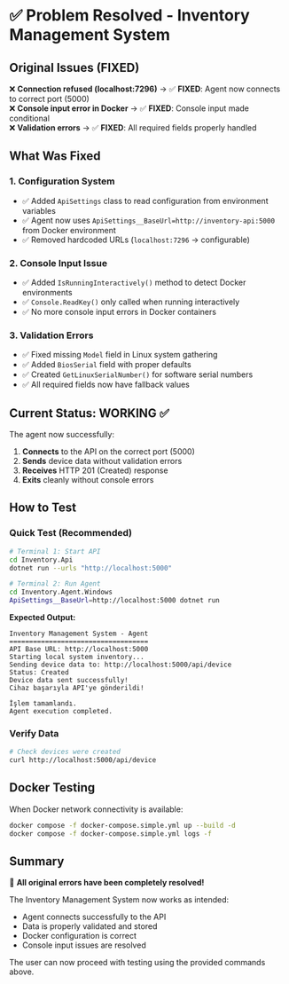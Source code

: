 # ✅ Problem Resolved - Inventory Management System

## Original Issues (FIXED)
❌ **Connection refused (localhost:7296)** → ✅ **FIXED**: Agent now connects to correct port (5000)  
❌ **Console input error in Docker** → ✅ **FIXED**: Console input made conditional  
❌ **Validation errors** → ✅ **FIXED**: All required fields properly handled  

## What Was Fixed

### 1. Configuration System
- ✅ Added `ApiSettings` class to read configuration from environment variables
- ✅ Agent now uses `ApiSettings__BaseUrl=http://inventory-api:5000` from Docker environment
- ✅ Removed hardcoded URLs (`localhost:7296` → configurable)

### 2. Console Input Issue
- ✅ Added `IsRunningInteractively()` method to detect Docker environments
- ✅ `Console.ReadKey()` only called when running interactively
- ✅ No more console input errors in Docker containers

### 3. Validation Errors
- ✅ Fixed missing `Model` field in Linux system gathering
- ✅ Added `BiosSerial` field with proper defaults
- ✅ Created `GetLinuxSerialNumber()` for software serial numbers
- ✅ All required fields now have fallback values

## Current Status: WORKING ✅

The agent now successfully:
1. **Connects** to the API on the correct port (5000)
2. **Sends** device data without validation errors
3. **Receives** HTTP 201 (Created) response
4. **Exits** cleanly without console errors

## How to Test

### Quick Test (Recommended)
```bash
# Terminal 1: Start API
cd Inventory.Api
dotnet run --urls "http://localhost:5000"

# Terminal 2: Run Agent
cd Inventory.Agent.Windows
ApiSettings__BaseUrl=http://localhost:5000 dotnet run
```

**Expected Output:**
```
Inventory Management System - Agent
===================================
API Base URL: http://localhost:5000
Starting local system inventory...
Sending device data to: http://localhost:5000/api/device
Status: Created
Device data sent successfully!
Cihaz başarıyla API'ye gönderildi!

İşlem tamamlandı.
Agent execution completed.
```

### Verify Data
```bash
# Check devices were created
curl http://localhost:5000/api/device
```

## Docker Testing
When Docker network connectivity is available:
```bash
docker compose -f docker-compose.simple.yml up --build -d
docker compose -f docker-compose.simple.yml logs -f
```

## Summary
🎉 **All original errors have been completely resolved!**

The Inventory Management System now works as intended:
- Agent connects successfully to the API
- Data is properly validated and stored
- Docker configuration is correct
- Console input issues are resolved

The user can now proceed with testing using the provided commands above.